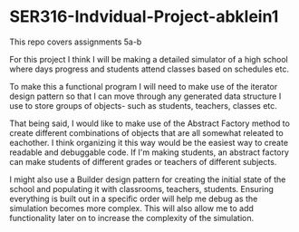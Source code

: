 # SER316-Indvidual-Project-abklein1

This repo covers assignments 5a-b

For this project I think I will be making a detailed simulator of a high school where days progress and students attend
classes based on schedules etc.

To make this a functional program I will need to make use of the iterator design pattern so that I can move through any
generated data structure I use to store groups of objects- such as students, teachers, classes etc.

That being said, I would like to make use of the Abstract Factory method to create different combinations of objects
that are all somewhat releated to eachother. I think organizing it this way would be the easiest way to create readable
and debuggable code. If I'm making students, an abstract factory can make students of different grades or teachers of
different subjects.

I might also use a Builder design pattern for creating the initial state of the school and populating it with
classrooms, teachers, students. Ensuring everything is built out in a specific order will help me debug as the
simulation becomes more complex. This will also allow me to add functionality later on to increase the complexity of the
simulation. 
